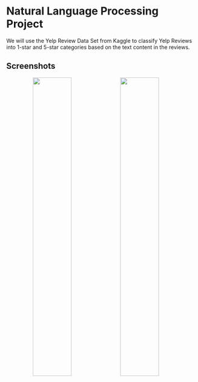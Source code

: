 
# Natural Language Processing Project

We will use the Yelp Review Data Set from Kaggle to classify Yelp Reviews into 1-star and 5-star categories based on the text content in the reviews.


## Screenshots
<p align="center">
  <img alt="" src="https://github.com/SuhaanTonse/NLP-Project/assets/83179192/ea7f0582-84e5-4a8e-9f58-8c0f13bb6275" width="45%">
  <img alt="" src="https://github.com/SuhaanTonse/NLP-Project/assets/83179192/6f86a74d-275a-4cc2-8e14-732fffc2aedc" width="45%">
  &nbsp; &nbsp; &nbsp; &nbsp;
 

</p>


